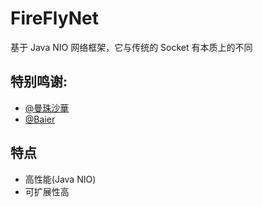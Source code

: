 # FireFlyNet

基于 Java NIO 网络框架，它与传统的 Socket 有本质上的不同

## 特别鸣谢:
- [@曼珠沙華](https://github.com/ImFl0wow)
- [@Baier](https://github.com/baier233)

## 特点
- 高性能(Java NIO)
- 可扩展性高